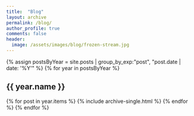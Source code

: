 ```yaml
---
title:  "Blog"
layout: archive
permalink: /blog/
author_profile: true
comments: false
header:
  image: /assets/images/blog/frozen-stream.jpg
---
```


{% assign postsByYear = site.posts | group_by_exp:"post", "post.date | date: '%Y'"  %}
{% for year in postsByYear %}
  <h2 id="{{ year.name | slugify }}" class="archive__subtitle">{{ year.name }}</h2>
  {% for post in year.items %}
    {% include archive-single.html %}
  {% endfor %}
{% endfor %}
